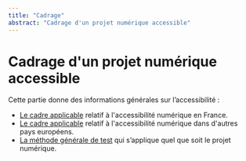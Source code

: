 ```yaml
---
title: "Cadrage"
abstract: "Cadrage d'un projet numérique accessible"
---
```


# Cadrage d'un projet numérique accessible

Cette partie donne des informations générales sur l’accessibilité : 
- [Le cadre applicable](/fr/cadrage/cadre-legal-francais/) relatif à l'accessibilité numérique en France.
- [Le cadre applicable](/fr/cadrage/cadre-legal-en-europe/) relatif à l'accessibilité numérique dans d'autres pays européens.
- [La méthode générale de test](/fr/cadrage/methode-de-test/) qui s’applique quel que soit le projet numérique.

